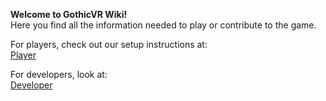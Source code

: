 **Welcome to GothicVR Wiki!**  
Here you find all the information needed to play or contribute to the game.

For players, check out our setup instructions at:  
[Player](setup/player.md)

For developers, look at:  
[Developer](setup/developer.md)

